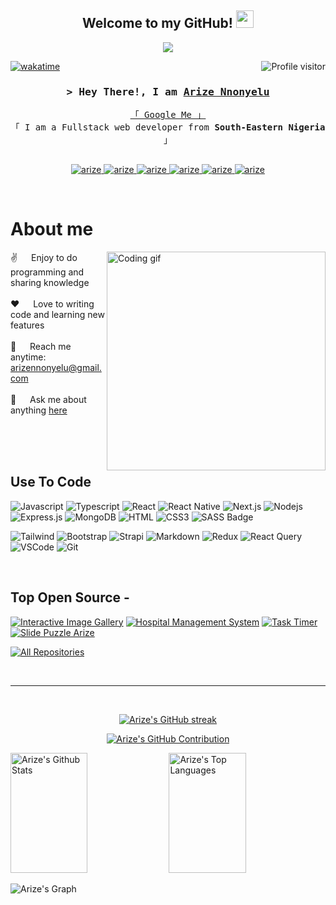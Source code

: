 
<h2 align="center">
  Welcome to my GitHub!
  <img src="https://media.giphy.com/media/hvRJCLFzcasrR4ia7z/giphy.gif" width="28">
</h2>



<p align="center">
  <a href="https://github.com/arize99"><img radius="50%" src="https://avatars.githubusercontent.com/u/28790396?v=4"></a>
</p>

 

<a href="https://komarev.com/ghpvc/?username=arize99">
  <img align="right" src="https://komarev.com/ghpvc/?username=arize99&label=Visitors&color=0e75b6&style=flat" alt="Profile visitor" />
</a>


[![wakatime](https://wakatime.com/badge/user/eebb3dd8-d9b2-40de-9b88-6fd6cac99dbc.svg)](https://wakatime.com/@arize)

<!-- Intro  -->
<h3 align="center">
        <samp>&gt; Hey There!, I am
                <b><a target="_blank" href="https://linkedin.com/in/arize">Arize Nnonyelu</a></b>
        </samp>
</h3>


<p align="center"> 
  <samp>
    <a href="https://www.google.com/search?q=Arize+Nnonyelu">「 Google Me 」</a>
    <br>
    「 I am a Fullstack web developer from <b>South-Eastern Nigeria</b> 」
    <br>
    <br>
  </samp>
</p>

<p align="center">
 <a href="https://linkedin.com/in/arize" target="blank">
  <img src="https://img.shields.io/badge/Website-DC143C?style=for-the-badge&logo=medium&logoColor=white" alt="arize" />
 </a>
 <a href="https://linkedin.com/in/arize" target="_blank">
  <img src="https://img.shields.io/badge/LinkedIn-0077B5?style=for-the-badge&logo=linkedin&logoColor=white" alt="arize"/>
 </a>
 <a href="https://dev.to/arize99" target="_blank">
  <img src="https://img.shields.io/badge/dev.to-0A0A0A?style=for-the-badge&logo=dev.to&logoColor=white" alt="arize" />
 </a>
 <a href="https://twitter.com/upgrade1010" target="_blank">
  <img src="https://img.shields.io/badge/Twitter-1DA1F2?style=for-the-badge&logo=twitter&logoColor=white" alt="arize" />
 </a>
 <a href="https://instagram.com/upgrade_1010" target="_blank">
  <img src="https://img.shields.io/badge/Instagram-fe4164?style=for-the-badge&logo=instagram&logoColor=white" alt="arize" />
 </a> 
 <a href="https://facebook.com/arize98" target="_blank">
  <img src="https://img.shields.io/badge/Facebook-20BEFF?&style=for-the-badge&logo=facebook&logoColor=white" alt="arize"  />
  </a> 
</p>
<br />

<!-- About Section -->
 # About me
 
<p>
  <!-- <img align="right" width="350" src="/assets/programmer.gif" alt="Coding gif" /> -->
 <img align="right" width="350" src="https://media2.giphy.com/media/v1.Y2lkPTc5MGI3NjExZXZoZ21wN3ZzYTZnZjRjNTU0aXp4cGlobnNpOGZxangzMHc5OTV0NiZlcD12MV9pbnRlcm5hbF9naWZfYnlfaWQmY3Q9Zw/i1JHRZSXO9LZZDHqii/giphy.gif" alt="Coding gif" />
  
 ✌️ &emsp; Enjoy to do programming and sharing knowledge <br/><br/>
 ❤️ &emsp; Love to writing code and learning new features<br/><br/>
 📧 &emsp; Reach me anytime: arizennonyelu@gmail.com<br/><br/>
 💬 &emsp; Ask me about anything [here](https://github.com/arize99/arize99/issues)

</p>

<br/>
<br/>
<br/>

## Use To Code

![Javascript](https://img.shields.io/badge/Javascript-F0DB4F?style=for-the-badge&labelColor=black&logo=javascript&logoColor=F0DB4F)
![Typescript](https://img.shields.io/badge/Typescript-007acc?style=for-the-badge&labelColor=black&logo=typescript&logoColor=007acc)
![React](https://img.shields.io/badge/-React-61DBFB?style=for-the-badge&labelColor=black&logo=react&logoColor=61DBFB)
![React Native](https://img.shields.io/badge/React_Native-20232A?style=for-the-badge&logo=react&logoColor=61DAFB)
![Next.js](https://img.shields.io/badge/next.js-000000?style=for-the-badge&logo=nextdotjs&logoColor=white)
![Nodejs](https://img.shields.io/badge/Nodejs-3C873A?style=for-the-badge&labelColor=black&logo=node.js&logoColor=3C873A)
![Express.js](https://img.shields.io/badge/Express.js-000000?style=for-the-badge&logo=express&logoColor=white)
![MongoDB](https://img.shields.io/badge/MongoDB-4EA94B?style=for-the-badge&logo=mongodb&logoColor=white)
![HTML](https://img.shields.io/badge/HTML5-E34F26?style=for-the-badge&logo=html5&logoColor=white)
![CSS3](https://img.shields.io/badge/CSS3-1572B6?style=for-the-badge&logo=css3&logoColor=white)
![SASS Badge](https://img.shields.io/badge/Sass-CC6699?style=for-the-badge&logo=sass&logoColor=white)
<!-- ![Ant-Design](https://img.shields.io/badge/AntDesign-0170FE?style=for-the-badge&logo=antdesign&logoColor=white) -->
![Tailwind](https://img.shields.io/badge/Tailwind_CSS-092749?style=for-the-badge&logo=tailwindcss&logoColor=06B6D4&labelColor=000000)
![Bootstrap](https://img.shields.io/badge/Bootstrap-563D7C?style=for-the-badge&logo=bootstrap&logoColor=white)
![Strapi](https://img.shields.io/badge/strapi-2E7EEA?style=for-the-badge&logo=strapi&logoColor=white)
![Markdown](https://img.shields.io/badge/Markdown-000000?style=for-the-badge&logo=markdown&logoColor=white)
![Redux](https://img.shields.io/badge/Redux-593D88?style=for-the-badge&logo=redux&logoColor=white)
![React Query](https://img.shields.io/badge/-React_Query-FF4154?style=for-the-badge&logo=react%20query&logoColor=white)
![VSCode](https://img.shields.io/badge/Visual_Studio-0078d7?style=for-the-badge&logo=visual%20studio&logoColor=white)
![Git](https://img.shields.io/badge/Git-F05032?style=for-the-badge&logo=git&logoColor=white)

<br/>

## Top Open Source -
[![Interactive Image Gallery](https://github-readme-stats.vercel.app/api/pin/?username=arize99&repo=interactive-image-gallery&border_color=7F3FBF&bg_color=0D1117&title_color=C9D1D9&text_color=8B949E&icon_color=7F3FBF)](https://github.com/arize99/interactive-image-gallery)
[![Hospital Management System](https://github-readme-stats.vercel.app/api/pin/?username=arize99&repo=hospital-managment-system&border_color=7F3FBF&bg_color=0D1117&title_color=C9D1D9&text_color=8B949E&icon_color=7F3FBF)](https://github.com/arize99/hospital-management-system)
[![Task Timer](https://github-readme-stats.vercel.app/api/pin/?username=arize99&repo=task-timer-pomodoro&border_color=7F3FBF&bg_color=0D1117&title_color=C9D1D9&text_color=8B949E&icon_color=7F3FBF)](https://github.com/arize99/task-timer-pomodoro)
[![Slide Puzzle Arize](https://github-readme-stats.vercel.app/api/pin/?username=arize99&repo=slide_puzzle_arize.github.io&border_color=7F3FBF&bg_color=0D1117&title_color=C9D1D9&text_color=8B949E&icon_color=7F3FBF)](https://github.com/arize99/slide_puzzle_arize)

<p align="left">
  <a href="https://github.com/arize99?tab=repositories" target="_blank"><img alt="All Repositories" title="All Repositories" src="https://img.shields.io/badge/-All%20Repos-2962FF?style=for-the-badge&logo=koding&logoColor=white"/></a>
</p>

<br/>
<hr/>
<br/>

<p align="center">
  <a href="https://github.com/arize99">
    <img src="https://github-readme-streak-stats.herokuapp.com/?user=arize99&theme=radical&border=7F3FBF&background=0D1117" alt="Arize's GitHub streak"/>
  </a>
</p>

<p align="center">
  <a href="https://github.com/arize99">
    <img src="https://github-profile-summary-cards.vercel.app/api/cards/profile-details?username=arize99&theme=radical" alt="Arize's GitHub Contribution"/>
  </a>
</p>

<a> 
    <a href="https://github.com/arize99"><img alt="Arize's Github Stats" src="https://denvercoder1-github-readme-stats.vercel.app/api?username=alsiam&show_icons=true&count_private=true&theme=react&border_color=7F3FBF&bg_color=0D1117&title_color=F85D7F&icon_color=F8D866" height="192px" width="49.5%"/></a>
  <a href="https://github.com/arize99"><img alt="Arize's Top Languages" src="https://denvercoder1-github-readme-stats.vercel.app/api/top-langs/?username=alsiam&langs_count=8&layout=compact&theme=react&border_color=7F3FBF&bg_color=0D1117&title_color=F85D7F&icon_color=F8D866" height="192px" width="49.5%"/></a>
  <br/>
</a>


![Arize's Graph](https://github-readme-activity-graph.vercel.app/graph?username=alsiam&custom_title=Arize's%20GitHub%20Activity%20Graph&bg_color=0D1117&color=7F3FBF&line=7F3FBF&point=7F3FBF&area_color=FFFFFF&title_color=FFFFFF&area=true)
